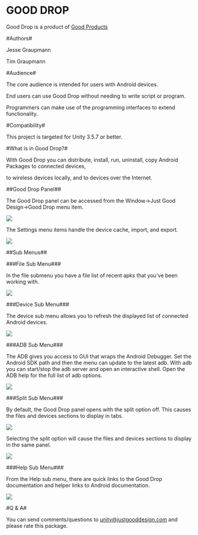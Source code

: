 GOOD DROP
===

Good Drop is a product of [Good Products](README.md)


#Authors#

Jesse Graupmann

Tim Graupmann


#Audience#

The core audience is intended for users with Android devices.

End users can use Good Drop without needing to write script or program.

Programmers can make use of the programming interfaces to extend functionality.


#Compatibility#

This project is targeted for Unity 3.5.7 or better.


#What is in Good Drop?#

With Good Drop you can distribute, install, run, uninstall, copy Android Packages to connected devices,

to wireless devices locally, and to devices over the Internet.

##Good Drop Panel##

The Good Drop panel can be accessed from the Window->Just Good Design->Good Drop menu item.

<img src="http://d3j5vwomefv46c.cloudfront.net/photos/large/788463715.png?1373238943"/>

The Settings menu items handle the device cache, import, and export.

<img src="http://d3j5vwomefv46c.cloudfront.net/photos/large/788466787.png?1373240063"/>

##Sub Menus##

###File Sub Menu###

In the file submenu you have a file list of recent apks that you've been working with.

<img src="http://d3j5vwomefv46c.cloudfront.net/photos/large/788466259.png?1373239878"/>

###Device Sub Menu###

The device sub menu allows you to refresh the displayed list of connected Android devices.

<img src="http://d3j5vwomefv46c.cloudfront.net/photos/large/788468551.png?1373240732"/>

###ADB Sub Menu###

The ADB gives you access to GUI that wraps the Android Debugger. Set the Android SDK path and then the menu can update to the latest adb. With adb you can start/stop the adb server and open an interactive shell. Open the ADB help for the full list of adb options.

<img src="http://d3j5vwomefv46c.cloudfront.net/photos/large/788469064.png?1373240924"/>

###Split Sub Menu###

By default, the Good Drop panel opens with the split option off. This causes the files and devices sections to display in tabs.

<img src="http://d3j5vwomefv46c.cloudfront.net/photos/large/788464225.png?1373239135"/>

Selecting the split option will cause the files and devices sections to display in the same panel.

<img src="http://d3j5vwomefv46c.cloudfront.net/photos/large/788464662.png?1373239303"/>

###Help Sub Menu###

From the Help sub menu, there are quick links to the Good Drop documentation and helper links to Android documentation.

<img src="http://d3j5vwomefv46c.cloudfront.net/photos/large/788469590.png?1373241136"/>

#Q & A#

You can send comments/questions to unity@justgooddesign.com and please rate this package.
